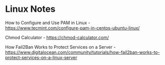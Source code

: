 # Linux Notes 

How to Configure and Use PAM in Linux - <https://www.tecmint.com/configure-pam-in-centos-ubuntu-linux/>

Chmod Calculator - <https://chmod-calculator.com/>

How Fail2Ban Works to Protect Services on a Server - <https://www.digitalocean.com/community/tutorials/how-fail2ban-works-to-protect-services-on-a-linux-server>

